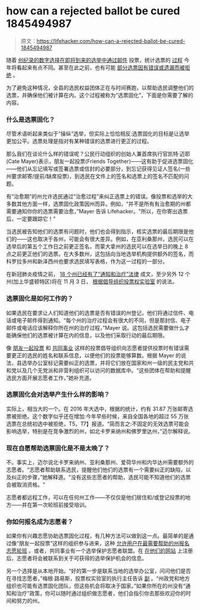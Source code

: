 # how can a rejected ballot be cured 1845494987

> 原文：<https://lifehacker.com/how-can-a-rejected-ballot-be-cured-1845494987>

随着 [创纪录的数字选择在即将到来的选举中通过邮件](https://apnews.com/article/record-early-votes-2020-transforms-efd6eefbd3d140bdc8909360de0bff62) 投票，统计选票的 [过程](https://lifehacker.com/how-the-2020-votes-will-be-counted-1845231803) 今年将看起来有点不同。甚至在此之前，也有可能 [部分选票因有错误或遗漏而被拒绝](https://lifehacker.com/how-to-make-sure-your-mail-in-ballot-isnt-rejected-1844606441?rev=1596562654169) 。

为了避免这种情况，全县的选民权益团体正在与时间赛跑，以帮助选民调整他们的选票，并确保他们被计算在内。这个过程被称为“选票固化”，下面是你需要了解的内容。



### 什么是选票固化？

尽管术语听起来类似于“操纵”选举，但实际上恰恰相反:选票固化的目标是让选举更加公平。选票处理是指对有某种错误的选票进行更正的过程。

那么我们在谈论什么样的错误呢？公民行动组织的创始人兼首席执行官凯特·迈耶(Cate Mayer)表示，朋友一起投票(Friends Together)——这有助于促进选票固化——他们从忘记填写或签署选票或信封的必要部分，到忘记获得见证人签名(一些州要求邮寄/提前/缺席投票)，到选民在文件上的签名和选票上的签名不匹配的问题。

有“治愈期”的州允许选民通过“治愈过程”来纠正选票上的错误。像投票和选举的大多数其他方面一样，选票固化政策因州而异。例如，“并不是所有有治愈期的州都需要通知你你的选票需要治愈，”Mayer 告诉 Lifehacker。"所以，在你寄出选票后，一定要跟踪它！"



当选民被告知他们的选票有问题时，他们也会得到指示，核实选票的最后期限是他们的——这也取决于各州，可能会有很大差异。例如，在亚利桑那州，选民可以在选举后的第五个工作日之前更正签名，而蒙大拿州的选民可以在选举日的晚上 8 点之前更正他们的选票。在大多数州，这包括向当地选举机构提供额外的签名，而科罗拉多州和新泽西州也要求选民填写表格，作为这一过程的一部分。

在新冠肺炎疫情之前， [18 个州已经有了“通知和治疗”法律](https://www.ncsl.org/research/elections-and-campaigns/vopp-table-15-states-that-permit-voters-to-correct-signature-discrepancies.aspx) 成文，至少另外 12 个州(加上华盛顿特区)将在 11 月 3 日， [根据倡导组织投票权实验室](https://docs.google.com/spreadsheets/d/1HAuBlFABrZzOrwHdvCv46IeJPc3dT5UYWDIzPzUFrJE/edit#gid=1401497949) 的说法。

### 选票固化是如何工作的？

如果选民在要求让人们知道他们的选票是否有错误的州登记，他们将通过信件、电话或电子邮件得到通知。“每个州的治疗过程会有很大的不同，但是那封信、电子邮件或电话应该解释你所在州的治疗过程，”Mayer 说。这包括选民需要做什么才能确保他们的选票被计算在内的信息，以及他们采取行动的最后期限。

像 [朋友一起投票](https://www.instagram.com/friendsvotetogether) 和 [共同事业](https://www.commoncause.org) 这样的投票倡导组织向志愿者提供投票时有错误需要更正的选民的姓名和联系信息，以便他们的投票能够算数。根据 Mayer 的说法，县选举办公室标记需要纠正的选票，并将它们放在国家和州一级的民主党和共和党以及几个无党派和非营利组织可以访问的数据库中。“这些团体在帮助和提醒选民方面开展志愿者工作，”她补充道。



### 选票固化会对选举产生什么样的影响？

实际上，相当大的一个。在 2016 年大选中，根据的统计，约有 31.87 万张邮寄选票被拒绝。这个数字似乎还在增加:今年早些时候，来自全国各地的超过 55 万张选票在总统初选中被拒绝，T5，T7】报道。“简而言之:不固定的无效选票可能会影响选举，特别是在竞争激烈的州，如北卡罗来纳州和佛罗里达州，”迈尔解释说。

### 现在自愿帮助选票固化是不是太晚了？

不。事实上，迈尔说北卡罗来纳州、亚利桑那州、爱荷华州和内华达州需要额外的志愿者。“志愿者帮助联系选民，提醒他们他们的选票有一个需要纠正的缺陷，以及纠正的步骤，”她解释道。"没有这些志愿者的帮助，选民可能不知道他们的选票会被取消资格。"

志愿者都远程工作，可以在任何州工作——不仅仅是他们居住和/或登记投票的地方——并在第一次轮班前接受培训。





### 你如何报名成为志愿者？

如果你有兴趣志愿协助选票固化过程，有几种方法可以做到这一点。最简单的是通过像“朋友一起投票”这样的组织参与进来，这种 [允许用户在最需要帮助的州报名志愿轮班](https://www.friendsvotetogether.org/protect) 。或者，共同事业有一个选举保护志愿者联盟。在 [在他们的网站](https://protectthevote.net/?source=cc) 上注册后，志愿者将会被联系到关于可获得的选举保护机会的信息。

另一个选择是从本地开始。“好的第一步是联系当地的选举办公室，问问他们是否在寻找志愿者，”梅根·路易斯，投票权实验室的执行主任告诉 [副](https://www.vice.com/en/article/3azxe8/help-voters-fix-rejected-ballot-curing-volunteer) 。“州政党和地方组织也可能有选票固化团队，但这些机会将取决于国家。”如果你所在的州没有“通知和治疗”政策，你可以随时通过组织做志愿者，他们会指引你去那些欢迎你的时间和努力的州。